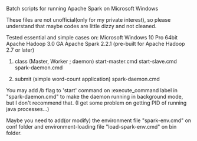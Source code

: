 Batch scripts for running Apache Spark on Microsoft Windows

These files are not unofficial(only for my private interest),
so please understand that maybe codes are little dizzy and not cleaned.

Tested essential and simple cases on:
Microsoft Windows 10 Pro 64bit
Apache Hadoop 3.0 GA
Apache Spark 2.2.1 (pre-built for Apache Hadoop 2.7 or later)

1) class (Master, Worker ; daemon)
start-master.cmd
start-slave.cmd
spark-daemon.cmd

2) submit (simple word-count application)
spark-daemon.cmd

You may add /b flag to 'start' command on :execute_command label in "spark-daemon.cmd"
to make the daemon running in background mode, but I don't recommend that.
(I get some problem on getting PID of running java processes...)

Maybe you need to add(or modify) the environment file "spark-env.cmd" on conf folder and
environment-loading file "load-spark-env.cmd" on bin folder.
